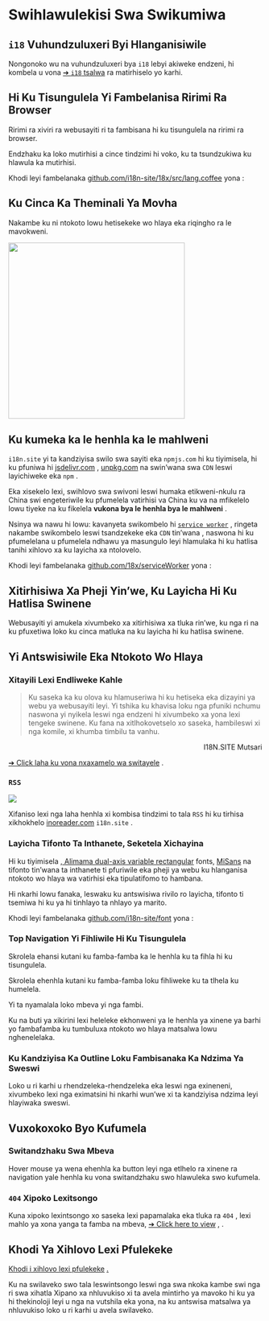 # Swihlawulekisi Swa Swikumiwa

## `i18` Vuhundzuluxeri Byi Hlanganisiwile

Nongonoko wu na vuhundzuluxeri bya `i18` lebyi akiweke endzeni, hi kombela u vona [➔ `i18` tsalwa](/i18) ra matirhiselo yo karhi.

## Hi Ku Tisungulela Yi Fambelanisa Ririmi Ra Browser

Ririmi ra xiviri ra webusayiti ri ta fambisana hi ku tisungulela na ririmi ra browser.

Endzhaku ka loko mutirhisi a cince tindzimi hi voko, ku ta tsundzukiwa ku hlawula ka mutirhisi.

Khodi leyi fambelanaka [github.com/i18n-site/18x/src/lang.coffee](https://github.com/i18n-site/18x/blob/main/src/lang.coffee) yona :

## Ku Cinca Ka Theminali Ya Movha

Nakambe ku ni ntokoto lowu hetisekeke wo hlaya eka riqingho ra le mavokweni.

<img src="//p.3ti.site/1721379497.avif" width="350px">

## <a rel=id href="#ha" id="ha"></a> Ku kumeka ka le henhla ka le mahlweni

`i18n.site` yi ta kandziyisa swilo swa sayiti eka `npmjs.com` hi ku tiyimisela, hi ku pfuniwa hi [jsdelivr.com](//jsdelivr.com) , [unpkg.com](//unpkg.com) na swin’wana swa `CDN` leswi layichiweke eka `npm` .

Eka xisekelo lexi, swihlovo swa swivoni leswi humaka etikweni-nkulu ra China swi engeteriwile ku pfumelela vatirhisi va China ku va na mfikelelo lowu tiyeke na ku fikelela **vukona bya le henhla bya le mahlweni** .

Nsinya wa nawu hi lowu: kavanyeta swikombelo hi [`service worker`](https://developer.mozilla.org/docs/Web/API/Service_Worker_API) , ringeta nakambe swikombelo leswi tsandzekeke eka `CDN` tin’wana , naswona hi ku pfumelelana u pfumelela ndhawu ya masungulo leyi hlamulaka hi ku hatlisa tanihi xihlovo xa ku layicha xa ntolovelo.

Khodi leyi fambelanaka [github.com/18x/serviceWorker](https://github.com/i18n-site/18x/tree/main/serviceWorker) yona :

## Xitirhisiwa Xa Pheji Yin’we, Ku Layicha Hi Ku Hatlisa Swinene

Webusayiti yi amukela xivumbeko xa xitirhisiwa xa tluka rin’we, ku nga ri na ku pfuxetiwa loko ku cinca matluka na ku layicha hi ku hatlisa swinene.

## Yi Antswisiwile Eka Ntokoto Wo Hlaya

### Xitayili Lexi Endliweke Kahle

> Ku saseka ka ku olova ku hlamuseriwa hi ku hetiseka eka dizayini ya webu ya webusayiti leyi.
> Yi tshika ku khavisa loku nga pfuniki nchumu naswona yi nyikela leswi nga endzeni hi xivumbeko xa yona lexi tengeke swinene.
> Ku fana na xitlhokovetselo xo saseka, hambileswi xi nga komile, xi khumba timbilu ta vanhu.

<p style="text-align:right">I18N.SITE Mutsari</p>

[➔ Click laha ku vona nxaxamelo wa switayele](/i18n.site/md/styl) .

### `RSS`

![](//p.3ti.site/1725541085.avif)

Xifaniso lexi nga laha henhla xi kombisa tindzimi to tala `RSS` hi ku tirhisa xikhokhelo [inoreader.com](//inoreader.com) `i18n.site` .

### Layicha Tifonto Ta Inthanete, Seketela Xichayina

Hi ku tiyimisela [, Alimama dual-axis variable rectangular](https://www.iconfont.cn/fonts/detail?cnid=pOvFIr086ADR) fonts, [MiSans](https://hyperos.mi.com/font/zh/download/) na tifonto tin’wana ta inthanete ti pfuriwile eka pheji ya webu ku hlanganisa ntokoto wo hlaya wa vatirhisi eka tipulatifomo to hambana.

Hi nkarhi lowu fanaka, leswaku ku antswisiwa rivilo ro layicha, tifonto ti tsemiwa hi ku ya hi tinhlayo ta nhlayo ya marito.

Khodi leyi fambelanaka [github.com/i18n-site/font](https://github.com/i18n-site/font) yona :

### Top Navigation Yi Fihliwile Hi Ku Tisungulela

Skrolela ehansi kutani ku famba-famba ka le henhla ku ta fihla hi ku tisungulela.

Skrolela ehenhla kutani ku famba-famba loku fihliweke ku ta tlhela ku humelela.

Yi ta nyamalala loko mbeva yi nga fambi.

Ku na buti ya xikirini lexi heleleke ekhonweni ya le henhla ya xinene ya barhi yo fambafamba ku tumbuluxa ntokoto wo hlaya matsalwa lowu nghenelelaka.

### Ku Kandziyisa Ka Outline Loku Fambisanaka Ka Ndzima Ya Sweswi

Loko u ri karhi u rhendzeleka-rhendzeleka eka leswi nga exineneni, xivumbeko lexi nga eximatsini hi nkarhi wun’we xi ta kandziyisa ndzima leyi hlayiwaka sweswi.

## Vuxokoxoko Byo Kufumela

### Switandzhaku Swa Mbeva

Hover mouse ya wena ehenhla ka button leyi nga etlhelo ra xinene ra navigation yale henhla ku vona switandzhaku swo hlawuleka swo kufumela.

### `404` Xipoko Lexitsongo

Kuna xipoko lexintsongo xo saseka lexi papamalaka eka tluka ra `404` , lexi mahlo ya xona yanga ta famba na mbeva, [➔ Click here to view](/404) , .

## Khodi Ya Xihlovo Lexi Pfulekeke

[Khodi i xihlovo lexi pfulekeke](/i18n.site/c/src) [.](//groups.google.com/u/2/g/i18n-site)

Ku na swilaveko swo tala leswintsongo leswi nga swa nkoka kambe swi nga ri swa xihatla Xipano xa nhluvukiso xi ta avela mintirho ya mavoko hi ku ya hi thekinoloji leyi u nga na vutshila eka yona, na ku antswisa matsalwa ya nhluvukiso loko u ri karhi u avela swilaveko.